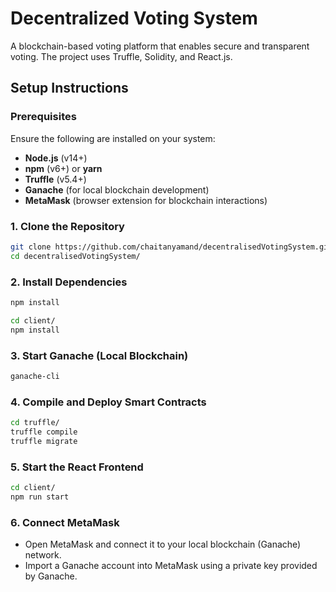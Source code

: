 # Decentralized Voting System

A blockchain-based voting platform that enables secure and transparent voting. The project uses Truffle, Solidity, and React.js.

## Setup Instructions

### Prerequisites

Ensure the following are installed on your system:

- **Node.js** (v14+)
- **npm** (v6+) or **yarn**
- **Truffle** (v5.4+)
- **Ganache** (for local blockchain development)
- **MetaMask** (browser extension for blockchain interactions)

### 1. Clone the Repository

```bash
git clone https://github.com/chaitanyamand/decentralisedVotingSystem.git
cd decentralisedVotingSystem/
```

### 2. Install Dependencies

```bash
npm install

cd client/
npm install
```

### 3. Start Ganache (Local Blockchain)

```bash
ganache-cli
```

### 4. Compile and Deploy Smart Contracts

```bash
cd truffle/
truffle compile
truffle migrate
```

### 5. Start the React Frontend

```bash
cd client/
npm run start
```

### 6. Connect MetaMask

- Open MetaMask and connect it to your local blockchain (Ganache) network.
- Import a Ganache account into MetaMask using a private key provided by Ganache.
